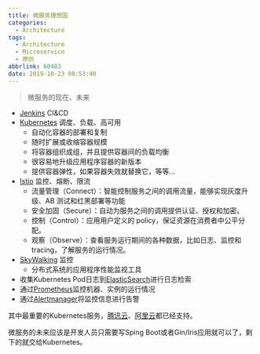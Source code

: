 ```yaml
---
title: 微服务理想国
categories:
  - Architecture
tags:
  - Architecture
  - Microservice
  - 原创
abbrlink: 60483
date: 2019-10-23 08:53:40
---
```


> 微服务的现在、未来

<!-- more -->



* [Jenkins](https://jenkins.io/zh/) CI&CD
* [Kubernetes](https://kubernetes.io/) 调度、负载、高可用
	* 自动化容器的部署和复制
	* 随时扩展或收缩容器规模
	* 将容器组织成组，并且提供容器间的负载均衡
	* 很容易地升级应用程序容器的新版本
	* 提供容器弹性，如果容器失效就替换它，等等...
* [Istio](https://istio.io/) 监控、熔断、限流
	* 流量管理（Connect）：智能控制服务之间的调用流量，能够实现灰度升级、AB 测试和红黑部署等功能
	* 安全加固（Secure）：自动为服务之间的调用提供认证、授权和加密。
	* 控制（Control）：应用用户定义的 policy，保证资源在消费者中公平分配。
	* 观察（Observe）：查看服务运行期间的各种数据，比如日志、监控和 tracing，了解服务的运行情况。
* [SkyWalking](http://skywalking.apache.org/zh/) 监控
	* 分布式系统的应用程序性能监视工具
* 收集Kubernetes Pod日志到[ElasticSearch](https://www.elastic.co/guide/en/elasticsearch/reference/current/index.html)进行日志检索
* 通过[Prometheus](https://prometheus.io/)监控机器、实例的运行情况
* 通过[Alertmanager](https://prometheus.io/docs/alerting/alertmanager/)将监控信息进行告警

其中最重要的Kubernetes服务，[腾讯云](https://cloud.tencent.com/product/tke)、[阿里云](https://www.aliyun.com/product/kubernetes?spm=5176.13342246.1kquk9v2l.2.42243ccbAwomc4&aly_as=i7TpRzFx)都已经支持。

微服务的未来应该是开发人员只需要写Sping Boot或者Gin/Iris应用就可以了，剩下的就交给Kubernetes。